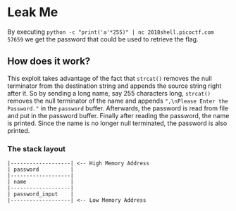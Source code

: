 # Leak Me

By executing `python -c "print('a'*255)" | nc 2018shell.picoctf.com 57659` we get the password that could be used to retrieve the flag.

## How does it work?
This exploit takes advantage of the fact that `strcat()` removes the null terminator from the destination string and appends the source string right after it. So by sending a long name, say 255 characters long, `strcat()` removes the null terminator of the name and appends `",\nPlease Enter the Password."` in the `password` buffer. Afterwards, the password is read from file and put in the password buffer. Finally after reading the password, the name is printed. Since the name is no longer null terminated, the password is also printed.


### The stack layout
```
|-------------------| <-- High Memory Address
| password          |
|-------------------|
| name              |
|-------------------|
| password_input    |
|-------------------| <-- Low Memory Address
```

